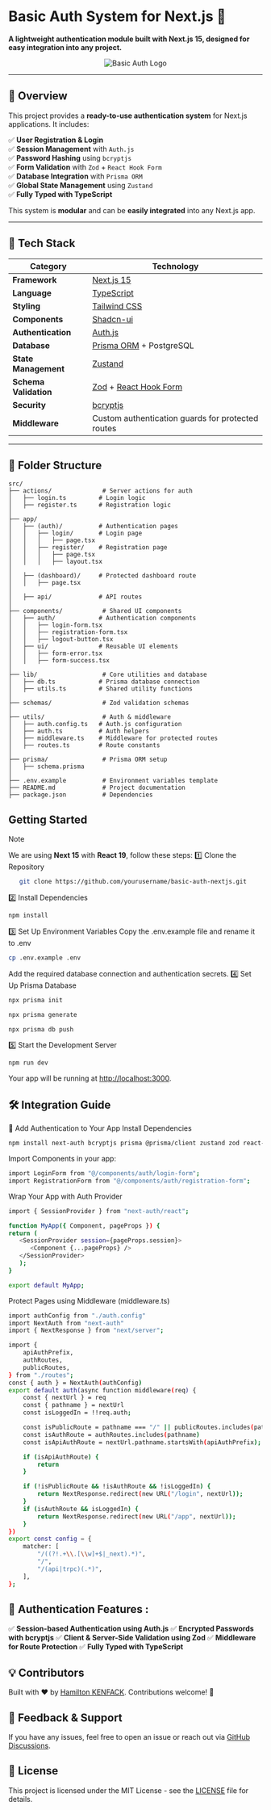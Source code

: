 # **Basic Auth System for Next.js** 🚀

**A lightweight authentication module built with Next.js 15, designed for easy integration into any project.**

<p align="center">
  <img src="https://user-images.githubusercontent.com/9113740/201498152-b171abb8-9225-487a-821c-6ff49ee48579.png" alt="Basic Auth Logo">
</p>

---

## **🔹 Overview**

This project provides a **ready-to-use authentication system** for Next.js applications. It includes:

✅ **User Registration & Login**  
✅ **Session Management** with `Auth.js`  
✅ **Password Hashing** using `bcryptjs`  
✅ **Form Validation** with `Zod` + `React Hook Form`  
✅ **Database Integration** with `Prisma ORM`  
✅ **Global State Management** using `Zustand`  
✅ **Fully Typed with TypeScript**

This system is **modular** and can be **easily integrated** into any Next.js app.

---

## **📌 Tech Stack**

| Category              | Technology                                                                |
| --------------------- | ------------------------------------------------------------------------- |
| **Framework**         | [Next.js 15](https://nextjs.org/)                                         |
| **Language**          | [TypeScript](https://www.typescriptlang.org/)                             |
| **Styling**           | [Tailwind CSS](https://tailwindcss.com/)                                  |
| **Components**        | [Shadcn-ui](https://ui.shadcn.com/)                                       |
| **Authentication**    | [Auth.js](https://authjs.dev/)                                            |
| **Database**          | [Prisma ORM](https://www.prisma.io/) + PostgreSQL                         |
| **State Management**  | [Zustand](https://zustand-demo.pmnd.rs/)                                  |
| **Schema Validation** | [Zod](https://zod.dev/) + [React Hook Form](https://react-hook-form.com/) |
| **Security**          | [bcryptjs](https://www.npmjs.com/package/bcryptjs)                        |
| **Middleware**        | Custom authentication guards for protected routes                         |

---

## **📂 Folder Structure**

```plaintext
src/
├── actions/              # Server actions for auth
│   ├── login.ts         # Login logic
│   ├── register.ts      # Registration logic
│
├── app/
│   ├── (auth)/          # Authentication pages
│   │   ├── login/       # Login page
│   │   │   ├── page.tsx
│   │   ├── register/    # Registration page
│   │   │   ├── page.tsx
│   │   │   ├── layout.tsx
│
│   ├── (dashboard)/     # Protected dashboard route
│   │   ├── page.tsx
│
│   ├── api/             # API routes
│
├── components/           # Shared UI components
│   ├── auth/            # Authentication components
│   │   ├── login-form.tsx
│   │   ├── registration-form.tsx
│   │   ├── logout-button.tsx
│   ├── ui/              # Reusable UI elements
│   │   ├── form-error.tsx
│   │   ├── form-success.tsx
│
├── lib/                  # Core utilities and database
│   ├── db.ts            # Prisma database connection
│   ├── utils.ts         # Shared utility functions
│
├── schemas/              # Zod validation schemas
│
├── utils/                # Auth & middleware
│   ├── auth.config.ts   # Auth.js configuration
│   ├── auth.ts          # Auth helpers
│   ├── middleware.ts    # Middleware for protected routes
│   ├── routes.ts        # Route constants
│
├── prisma/               # Prisma ORM setup
│   ├── schema.prisma
│
├── .env.example          # Environment variables template
├── README.md             # Project documentation
├── package.json          # Dependencies
```

## Getting Started

> [!NOTE]  
> We are using **Next 15** with **React 19**, follow these steps:
> 1️⃣ Clone the Repository

```sh
   git clone https://github.com/yourusername/basic-auth-nextjs.git
```

2️⃣ Install Dependencies

```sh
npm install
```

3️⃣ Set Up Environment Variables
Copy the .env.example file and rename it to .env

```sh
cp .env.example .env
```

Add the required database connection and authentication secrets.
4️⃣ Set Up Prisma Database

```sh
npx prisma init
```

```sh
npx prisma generate
```

```sh
npx prisma db push
```

5️⃣ Start the Development Server

```sh
npm run dev
```

Your app will be running at [http://localhost:3000](http://localhost:3000).

## 🛠️ Integration Guide

🔗 Add Authentication to Your App
Install Dependencies

```sh
npm install next-auth bcryptjs prisma @prisma/client zustand zod react-hook-form
```

Import Components in your app:

```sh
import LoginForm from "@/components/auth/login-form";
import RegistrationForm from "@/components/auth/registration-form";
```

Wrap Your App with Auth Provider

```sh
import { SessionProvider } from "next-auth/react";

function MyApp({ Component, pageProps }) {
return (
   <SessionProvider session={pageProps.session}>
      <Component {...pageProps} />
   </SessionProvider>
   );
}

export default MyApp;
```

Protect Pages using Middleware (middleware.ts)

```sh
import authConfig from "./auth.config"
import NextAuth from "next-auth"
import { NextResponse } from "next/server";

import {
    apiAuthPrefix,
    authRoutes,
    publicRoutes,
} from "./routes";
const { auth } = NextAuth(authConfig)
export default auth(async function middleware(req) {
    const { nextUrl } = req
    const { pathname } = nextUrl
    const isLoggedIn = !!req.auth;

    const isPublicRoute = pathname === "/" || publicRoutes.includes(pathname);
    const isAuthRoute = authRoutes.includes(pathname)
    const isApiAuthRoute = nextUrl.pathname.startsWith(apiAuthPrefix);

    if (isApiAuthRoute) {
        return
    }

    if (!isPublicRoute && !isAuthRoute && !isLoggedIn) {
        return NextResponse.redirect(new URL("/login", nextUrl));
    }
    if (isAuthRoute && isLoggedIn) {
        return NextResponse.redirect(new URL("/app", nextUrl));
    }
})
export const config = {
    matcher: [
        "/((?!.+\\.[\\w]+$|_next).*)",
        "/",
        "/(api|trpc)(.*)",
    ],
};
```

## **🔐 Authentication Features :**

✅ **Session-based Authentication using Auth.js**
✅ **Encrypted Passwords with bcryptjs**
✅ **Client & Server-Side Validation using Zod**
✅ **Middleware for Route Protection**
✅ **Fully Typed with TypeScript**

## 💡 Contributors

Built with ❤️ by [Hamilton KENFACK](https://github.com/hamilton-k-dev). Contributions welcome! 🚀

## 💬 Feedback & Support

If you have any issues, feel free to open an issue or reach out via [GitHub Discussions](https://github.com/hamilton-k-dev/basic-auth/discussions).

## 📜 License

This project is licensed under the MIT License - see the [LICENSE](https://github.com/hamilton-k-dev/basic-auth/discussions) file for details.
